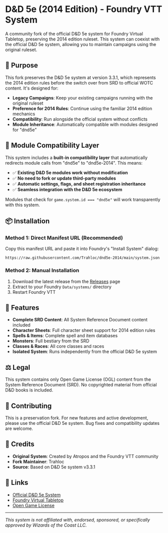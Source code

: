 # D&D 5e (2014 Edition) - Foundry VTT System

A community fork of the official D&D 5e system for Foundry Virtual Tabletop, preserving the 2014 edition ruleset. This system can coexist with the official D&D 5e system, allowing you to maintain campaigns using the original ruleset.

## 🎯 Purpose

This fork preserves the D&D 5e system at version 3.3.1, which represents the 2014 edition rules before the switch over from SRD to official WOTC content. It's designed for:

- **Legacy Campaigns**: Keep your existing campaigns running with the original ruleset
- **Preference for 2014 Rules**: Continue using the familiar 2014 edition mechanics
- **Compatibility**: Run alongside the official system without conflicts
- **Module Inheritance**: Automatically compatible with modules designed for "dnd5e"

## 🔗 Module Compatibility Layer

This system includes a **built-in compatibility layer** that automatically redirects module calls from "dnd5e" to "dnd5e-2014". This means:

- ✅ **Existing D&D 5e modules work without modification**
- ✅ **No need to fork or update third-party modules**
- ✅ **Automatic settings, flags, and sheet registration inheritance**
- ✅ **Seamless integration with the D&D 5e ecosystem**

Modules that check for `game.system.id === "dnd5e"` will work transparently with this system.

## 📦 Installation

### Method 1: Direct Manifest URL (Recommended)
Copy this manifest URL and paste it into Foundry's "Install System" dialog:

```
https://raw.githubusercontent.com/Trahloc/dnd5e-2014/main/system.json
```

### Method 2: Manual Installation
1. Download the latest release from the [Releases](https://github.com/Trahloc/dnd5e-2014/releases) page
2. Extract to your Foundry `Data/systems/` directory
3. Restart Foundry VTT

## 🔧 Features

- **Complete SRD Content**: All System Reference Document content included
- **Character Sheets**: Full character sheet support for 2014 edition rules
- **Spells & Items**: Complete spell and item databases
- **Monsters**: Full bestiary from the SRD
- **Classes & Races**: All core classes and races
- **Isolated System**: Runs independently from the official D&D 5e system

## ⚖️ Legal

This system contains only Open Game License (OGL) content from the System Reference Document (SRD). No copyrighted material from official D&D books is included.

## 🤝 Contributing

This is a preservation fork. For new features and active development, please use the official D&D 5e system. Bug fixes and compatibility updates are welcome.

## 📝 Credits

- **Original System**: Created by Atropos and the Foundry VTT community
- **Fork Maintainer**: Trahloc
- **Source**: Based on D&D 5e system v3.3.1

## 🔗 Links

- [Official D&D 5e System](https://github.com/foundryvtt/dnd5e)
- [Foundry Virtual Tabletop](https://foundryvtt.com/)
- [Open Game License](LICENSE.txt)

---

*This system is not affiliated with, endorsed, sponsored, or specifically approved by Wizards of the Coast LLC.*
